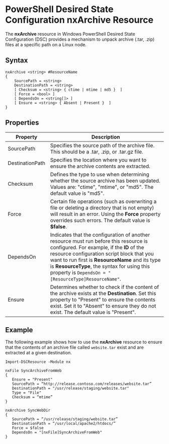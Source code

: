 # PowerShell Desired State Configuration nxArchive Resource

The __nxArchive__ resource in Windows PowerShell Desired State Configuration (DSC) provides a mechanism to unpack archive (.tar, .zip) files at a specific path on a Linux node.

## Syntax

```
nxArchive <string> #ResourceName
{
    SourcePath = <string>
    DestinationPath = <string>
    [ Checksum = <string> { ctime | mtime | md5 }  ]
    [ Force = <bool> ]
    [ DependsOn = <string[]> ]
    [ Ensure = <string> { Absent | Present }  ]
}
```

## Properties

|  Property |  Description | 
|---|---|
| SourcePath| Specifies the source path of the archive file. This should be a .tar, .zip, or .tar.gz file. | 
| DestinationPath| Specifies the location where you want to ensure the archive contents are extracted.| 
| Checksum| Defines the type to use when determining whether the source archive has been updated. Values are: "ctime", "mtime", or "md5". The default value is "md5".| 
| Force| Certain file operations (such as overwriting a file or deleting a directory that is not empty) will result in an error. Using the __Force__ property overrides such errors. The default value is __$false__.| 
| DependsOn | Indicates that the configuration of another resource must run before this resource is configured. For example, if the __ID__ of the resource configuration script block that you want to run first is __ResourceName__ and its type is __ResourceType__, the syntax for using this property is `DependsOn = "[ResourceType]ResourceName"`.| 
| Ensure| Determines whether to check if the content of the archive exists at the __Destination__. Set this property to "Present" to ensure the contents exist. Set it to "Absent" to ensure they do not exist. The default value is "Present".| 

## Example

The following example shows how to use the __nxArchive__ resource to ensure that the contents of an archive file called `website.tar` exist and are extracted at a given destination.

```
Import-DSCResource -Module nx 

nxFile SyncArchiveFromWeb
{
   Ensure = "Present"
   SourcePath = “http://release.contoso.com/releases/website.tar”
   DestinationPath = "/usr/release/staging/website.tar"
   Type = "File"
   Checksum = “mtime”
}

nxArchive SyncWebDir
{
   SourcePath = “/usr/release/staging/website.tar”
   DestinationPath = “/usr/local/apache2/htdocs/”
   Force = $false
   DependsOn = "[nxFile]SyncArchiveFromWeb"
} 
```
